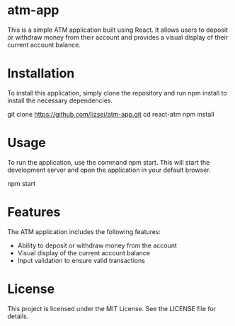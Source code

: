 # atm-app

This is a simple ATM application built using React. It allows users to deposit or withdraw money from their account and provides a visual display of their current account balance.

# Installation

To install this application, simply clone the repository and run npm install to install the necessary dependencies.

git clone https://github.com/lizsei/atm-app.git
cd react-atm
npm install

# Usage

To run the application, use the command npm start. This will start the development server and open the application in your default browser.

npm start

# Features

The ATM application includes the following features:

* Ability to deposit or withdraw money from the account
* Visual display of the current account balance
* Input validation to ensure valid transactions

# License

This project is licensed under the MIT License. See the LICENSE file for details.






